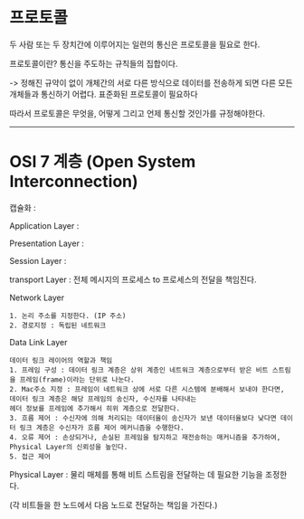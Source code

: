 # 프로토콜
두 사람 또는 두 장치간에 이루어지는 일련의 통신은 프로토콜을 필요로 한다.

프로토콜이란? 통신을 주도하는 규칙들의 집합이다. 

-> 정해진 규약이 없이 개체간의 서로 다른 방식으로 데이터를 전송하게 되면 다른 모든 개체들과 통신하기 어렵다. 표준화된 프로토콜이 필요하다

따라서 프로토콜은 무엇을, 어떻게 그리고 언제 통신할 것인가를 규정해야한다.

---
# OSI 7 계층 (Open System Interconnection)

캡슐화 : 

Application Layer : 

Presentation Layer :

Session Layer : 

transport Layer : 전체 메시지의 프로세스 to 프로세스의 전달을 책임진다. 

Network Layer
```
1. 논리 주소를 지정한다. (IP 주소)
2. 경로지정 : 독립된 네트워크 
```

Data Link Layer 
```
데이터 링크 레이어의 역할과 책임
1. 프레임 구성 : 데이터 링크 계층은 상위 계층인 네트워크 계층으로부터 받은 비트 스트림을 프레임(frame)이라는 단위로 나눈다. 
2. Mac주소 지정 : 프레임이 네트워크 상에 서로 다른 시스템에 분배해서 보내야 한다면, 데이터 링크 계층은 해당 프레임의 송신자, 수신자를 나타내는
헤더 정보를 프레임에 추가해서 히위 계층으로 전달한다.
3. 흐름 제어 : 수신자에 의해 처리되는 데이터율이 송신자가 보낸 데이터율보다 낮다면 데이터 링크 계층은 수신자가 흐름 제어 메커니즘을 수행한다.
4. 오류 제어 : 손상되거나, 손실된 프레임을 탐지하고 재전송하는 매커니즘을 추가하여, Physical Layer의 신뢰성을 높인다.
5. 접근 제어
```

Physical Layer : 물리 매체를 통해 비트 스트림을 전달하는 데 필요한 기능을 조정한다.

(각 비트들을 한 노드에서 다음 노드로 전달하는 책임을 가진다.)
